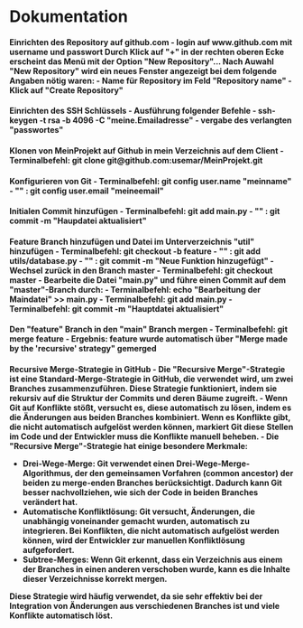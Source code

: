 <h1>Dokumentation
<h4> Einrichten des Repository auf github.com
- login auf www.github.com mit username und passwort
Durch Klick auf "+" in der rechten oberen Ecke erscheint das Menü mit der Option "New Repository"...
Nach Auwahl "New Repository" wird ein neues Fenster angezeigt bei dem folgende Angaben nötig waren:
- Name für Repository im Feld "Repository name"
- Klick auf "Create Repository"

<h4>Einrichten des SSH Schlüssels 
- Ausführung folgender Befehle
- ssh-keygen -t rsa -b 4096 -C "meine.Emailadresse"
- vergabe des verlangten "passwortes"

<h4>Klonen von MeinProjekt auf Github in mein Verzeichnis auf dem Client
- Terminalbefehl: git clone git@github.com:usemar/MeinProjekt.git

<h4>Konfigurieren von Git
- Terminalbefehl: git config user.name "meinname"
-     ""        : git config user.email "meineemail"

<h4>Initialen Commit hinzufügen
- Terminalbefehl: git  add main.py
-     ""        : git commit -m "Haupdatei aktualisiert"
<h4>Feature Branch hinzufügen und Datei im Unterverzeichnis "util"  hinzufügen
- Terminalbefehl: git checkout -b feature
-     ""        : git add utils/database.py
-     ""        : git commit -m "Neue Funktion hinzugefügt"
- Wechsel zurück in den Branch master
- Terminalbefehl: git checkout master
- Bearbeite die Datei "main.py" und führe einen Commit auf dem "master"-Branch durch:
- Terminalbefehl: echo "Bearbeitung der Maindatei" >> main.py
- Terminalbefehl: git add main.py
- Terminalbefehl: git commit -m "Hauptdatei aktualisiert"
<h4>Den "feature" Branch in den "main" Branch mergen
- Terminalbefehl: git merge feature
- Ergebnis: feature wurde automatisch über "Merge made by the 'recursive' strategy" gemerged

<h4>Recursive Merge-Strategie in GitHub
- Die "Recursive Merge"-Strategie ist eine Standard-Merge-Strategie in GitHub, die verwendet wird, um zwei Branches zusammenzuführen. Diese Strategie funktioniert, indem sie rekursiv auf die Struktur der Commits und deren Bäume zugreift.
- Wenn Git auf Konflikte stößt, versucht es, diese automatisch zu lösen, indem es die Änderungen aus beiden Branches kombiniert. Wenn es Konflikte gibt, die nicht automatisch aufgelöst werden können, markiert Git diese Stellen im Code und der Entwickler muss die Konflikte manuell beheben.
- Die "Recursive Merge"-Strategie hat einige besondere Merkmale:

- Drei-Wege-Merge: Git verwendet einen Drei-Wege-Merge-Algorithmus, der den gemeinsamen Vorfahren (common ancestor) der beiden zu merge-enden Branches berücksichtigt. Dadurch kann Git besser nachvollziehen, wie sich der Code in beiden Branches verändert hat.
- Automatische Konfliktlösung: Git versucht, Änderungen, die unabhängig voneinander gemacht wurden, automatisch zu integrieren. Bei Konflikten, die nicht automatisch aufgelöst werden können, wird der Entwickler zur manuellen Konfliktlösung aufgefordert.
- Subtree-Merges: Wenn Git erkennt, dass ein Verzeichnis aus einem der Branches in einen anderen verschoben wurde, kann es die Inhalte dieser Verzeichnisse korrekt mergen.

Diese Strategie wird häufig verwendet, da sie sehr effektiv bei der Integration von Änderungen aus verschiedenen Branches ist und viele Konflikte automatisch löst.